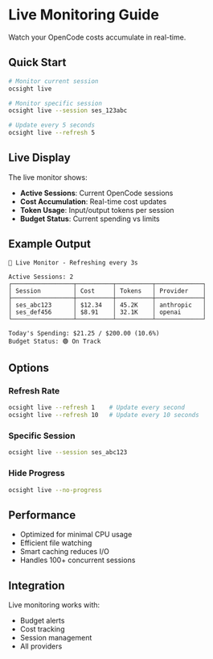 # Live Monitoring Guide

Watch your OpenCode costs accumulate in real-time.

## Quick Start

```bash
# Monitor current session
ocsight live

# Monitor specific session
ocsight live --session ses_123abc

# Update every 5 seconds
ocsight live --refresh 5
```

## Live Display

The live monitor shows:

- **Active Sessions**: Current OpenCode sessions
- **Cost Accumulation**: Real-time cost updates
- **Token Usage**: Input/output tokens per session
- **Budget Status**: Current spending vs limits

## Example Output

```
🔴 Live Monitor - Refreshing every 3s

Active Sessions: 2
┌─────────────────┬──────────┬──────────┬─────────────┐
│ Session         │ Cost     │ Tokens   │ Provider    │
├─────────────────┼──────────┼──────────┼─────────────┤
│ ses_abc123      │ $12.34   │ 45.2K    │ anthropic   │
│ ses_def456      │ $8.91    │ 32.1K    │ openai      │
└─────────────────┴──────────┴──────────┴─────────────┘

Today's Spending: $21.25 / $200.00 (10.6%)
Budget Status: 🟢 On Track
```

## Options

### Refresh Rate

```bash
ocsight live --refresh 1    # Update every second
ocsight live --refresh 10   # Update every 10 seconds
```

### Specific Session

```bash
ocsight live --session ses_abc123
```

### Hide Progress

```bash
ocsight live --no-progress
```

## Performance

- Optimized for minimal CPU usage
- Efficient file watching
- Smart caching reduces I/O
- Handles 100+ concurrent sessions

## Integration

Live monitoring works with:

- Budget alerts
- Cost tracking
- Session management
- All providers
